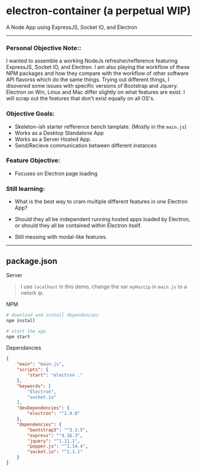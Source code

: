 # electron-container (a perpetual WIP)
A Node App using ExpressJS, Socket IO, and Electron

---

### Personal Objective Note::

I wanted to assemble a working NodeJs refresher/refference featuring ExpressJS, Socket IO, and Electron. I am also playing the workflow of these NPM packages and how they compare with the workflow of other software API flavorss which do the same things. Trying out different things, I disovered some issues with specific versions of Bootstrap and Jquery. Electron on Win, Linux and Mac differ slightly on what features are exist. I will scrap out the features that don't exist equally on all OS's.

### Objective Goals:

* Skeleton-ish starter refference bench tamplate. (Mostly in the ```main.js```)
* Works as a Desktop Standalone App
* Works as a Server Hosted App.
* Send/Recieve communication between different instances

### Feature Objective:

* Focuses on Electron page loading

### Still learning:

* What is the best way to cram multiple different features in one Electron App?

* Should they all be independent running hosted apps loaded by Electron, or should they all be contained within Electron itself.

* Still messing with modal-like features.

---

## package.json

Server

> I use ```localhost``` in this demo, change the var ```myHostip``` in ```main.js``` to a netork ip.

NPM

```sh
# download and install dependancies
npm install

# start the app
npm start
```

Dependancies

```json
{
    "main": "main.js",
    "scripts": {
        "start": "electron ."
    },
    "keywords": [
        "Electron",
        "socket.io"
    ],
    "devDependencies": {
        "electron": "^2.0.0"
    },
    "dependencies": {
        "bootstrap3": "^3.3.5",
        "express": "^4.16.3",
        "jquery": "^1.11.1",
        "popper.js": "^1.14.4",
        "socket.io": "^2.1.1"
    }
}
```